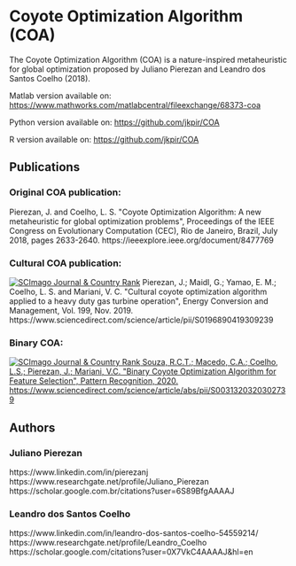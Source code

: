 <h1>Coyote Optimization Algorithm (COA)</h1>

The Coyote Optimization Algorithm (COA) is a nature-inspired metaheuristic for global optimization proposed by Juliano Pierezan and Leandro dos Santos Coelho (2018).

Matlab version available on: <link>https://www.mathworks.com/matlabcentral/fileexchange/68373-coa</link>

Python version available on: <link>https://github.com/jkpir/COA</link>

R version available on: <link>https://github.com/jkpir/COA</link>


<h2>Publications</h2>

<h3>Original COA publication:</h3>    
Pierezan, J. and Coelho, L. S. "Coyote Optimization Algorithm: A new metaheuristic for global optimization problems", Proceedings of the IEEE Congress on Evolutionary Computation (CEC), Rio de Janeiro, Brazil, July 2018, pages 2633-2640.
 <link>https://ieeexplore.ieee.org/document/8477769</link>

<h3>Cultural COA publication:</h3>
<a href="https://www.scimagojr.com/journalsearch.php?q=24823&amp;tip=sid&amp;exact=no" title="SCImago Journal &amp; Country Rank"><img border="0" src="https://www.scimagojr.com/journal_img.php?id=24823" alt="SCImago Journal &amp; Country Rank"  /></a>
Pierezan, J.; Maidl, G.; Yamao, E. M.; Coelho, L. S. and Mariani, V. C. "Cultural coyote optimization algorithm applied to a heavy duty gas turbine operation", Energy Conversion and Management, Vol. 199, Nov. 2019.
 <link>https://www.sciencedirect.com/science/article/pii/S0196890419309239</link>

<h3>Binary COA:</h3>
<a href="https://www.scimagojr.com/journalsearch.php?q=29372&amp;tip=sid&amp;exact=no" title="SCImago Journal &amp; Country Rank"><img border="0" src="https://www.scimagojr.com/journal_img.php?id=29372" alt="SCImago Journal &amp; Country Rank"  />
Souza, R.C.T.; Macedo, C.A.; Coelho, L.S.; Pierezan, J.; Mariani, V.C. "Binary Coyote Optimization Algorithm for Feature Selection", Pattern Recognition, 2020. <link>https://www.sciencedirect.com/science/article/abs/pii/S0031320320302739</link></a>

<h2>Authors</h2>

<h3>Juliano Pierezan</h3>
<link>https://www.linkedin.com/in/pierezanj</link>
<link>https://www.researchgate.net/profile/Juliano_Pierezan</link>
<link>https://scholar.google.com.br/citations?user=6S89BfgAAAAJ</link>

<h3>Leandro dos Santos Coelho</h3>
<link>https://www.linkedin.com/in/leandro-dos-santos-coelho-54559214/</link>
<link>https://www.researchgate.net/profile/Leandro_Coelho</link>
<link>https://scholar.google.com/citations?user=0X7VkC4AAAAJ&hl=en</link>
